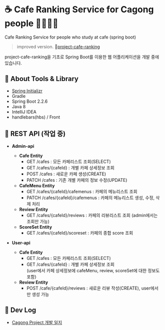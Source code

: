 # ☕ Cafe Ranking Service for Cagong people 👨‍💻👩‍💻

Cafe Ranking Service for people who study at cafe (spring boot)

> improved version. 🔗[project-cafe-ranking](https://github.com/hanbinleejoy/project-cafe-ranking)

project-cafe-ranking을 기초로 Spring Boot를 이용한 웹 어플리케이션을 개발 중에 있습니다.

## 🔖 About Tools & Library

- [Spring Initializr](https://start.spring.io/)
- Gradle
- Spring Boot 2.2.6
- Java 8
- IntelliJ IDEA
- handlebars(hbs) / Front

## 🔖 REST API (작업 중)

- **Admin-api**  
  - **Cafe Entity**
    - GET /cafes : 모든 카페리스트 조회(SELECT)
    - GET /cafes/{cafeId} : 개별 카페 상세정보 조회
    - POST /cafes : 새로운 카페 생성(CREATE)
    - PATCH /cafes : 기존 개별 카페의 정보 수정(UPDATE)
  - **CafeMenu Entity**
    - GET /cafes/{cafeId}/cafemenus : 카페의 메뉴리스트 조회
    - PATCH /cafes/{cafeId}/cafemenus : 카페의 메뉴리스트 생성, 수정, 삭제 처리
  - **Review Entity**
    - GET /cafes/{cafeId}/reviews : 카페의 리뷰리스트 조회 (admin에서는 조회만 가능)
  - **ScoreSet Entity**
    - GET /cafes/{cafeId}/scoreset : 카페의 종합 score 조회
  
- **User-api**
  - **Cafe Entity**
    - GET /cafes : 모든 카페리스트 조회(SELECT)
    - GET /cafes/{cafeId} : 개별 카페 상세정보 조회  
      (user에서 카페 상세정보에 cafeMenu, review, scoreSet에 대한 정보도 포함)
  - **Review Entity**
    - POST /cafe/{cafeId}/reviews : 새로운 리뷰 작성(CREATE), user에서만 생성 가능

## 🔖 Dev Log
- [Cagong Project 개발 일지](https://github.com/hanbinleejoy/daily-dev-log/tree/master/project/cagong-ranking-project)
